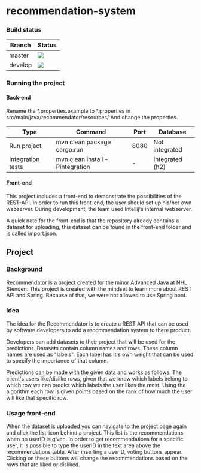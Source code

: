 # recommendation-system

### Build status
| Branch  | Status |
| ------------- | ------------- |
| master  |  ![](https://github.com/Elvinasl/recommendation-system/workflows/Build/badge.svg?branch=master)
| develop  | ![](https://github.com/Elvinasl/recommendation-system/workflows/Build/badge.svg?branch=develop)|

### Running the project
#### Back-end
Rename the *.properties.example to *.properties in src/main/java/recommendator/resources/
And change the properties.

| Type  | Command | Port | Database |
| ------------- | ------------- | ------------- | ------------- |
| Run project | mvn clean package cargo:run | 8080 | Not integrated |
| Integration tests |  mvn clean install -Pintegration | - | Integrated (h2) |

#### Front-end
This project includes a front-end to demonstrate the possibilities of the REST-API. In order to run this front-end, the user should set up his/her own webserver. During development, the team used Intellij's internal webserver.

A quick note for the front-end is that the repository already contains a dataset for uploading, this dataset can be found in the front-end folder and is called import.json.


## Project 
### Background
Recommendator is a project created for the minor Advanced Java at NHL Stenden. This project is created with the mindset to learn more about REST API and Spring. Because of that, we were not allowed to use Spring boot.

### Idea
The idea for the Recommendator is to create a REST API that can be used by software developers to add a recommendation system to there product.

Developers can add datasets to their project that will be used for the predictions. Datasets contain column names and rows. These column names are used as "labels". Each label has it's own weight that can be used to specify the importance of that column.

Predictions can be made with the given data and works as follows:
The client's users like/dislike rows, given that we know which labels belong to which row we can predict which labels the user likes the most. Using the algorithm each row is given points based on the rank of how much the user will like that specific row.

### Usage front-end
When the dataset is uploaded you can navigate to the project page again and click the list-icon behind a project. This list is the recommendations when no userID is given. In order to get recommendations for a specific user, it is possible to type the userID in the text area above the recommendations table. After inserting a userID, voting buttons appear. Clicking on these buttons will change the recommendations based on the rows that are liked or disliked.

